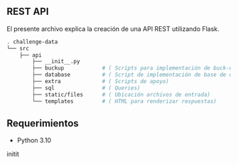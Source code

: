 ## REST API
El presente archivo explica la creación de una API REST utilizando Flask.

```bash
. challenge-data
└── src
    ├── api
        ├── __init__.py
        ├── buckup            # ( Scripts para implementación de buck-up)
        ├── database          # ( Script de implementación de base de datos)
        ├── extra             # ( Scripts de apoyo)
        ├── sql               # ( Queries) 
        ├── static/files      # ( Ubicación archivos de entrada) 
        └── templates         # ( HTML para renderizar respuestas) 

```

## Requerimientos

- Python 3.10

initit



